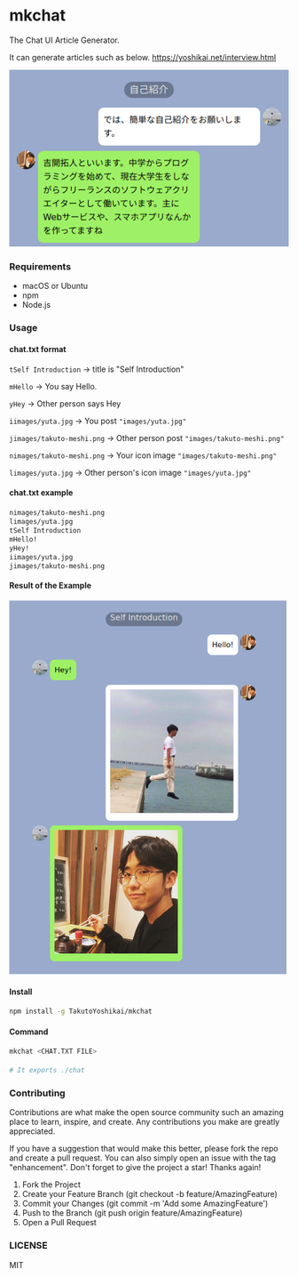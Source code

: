 # mkchat
The Chat UI Article Generator.

It can generate articles such as below.
https://yoshikai.net/interview.html

![Takuto Yoshikai's Profile](https://github.com/TakutoYoshikai/chat-profile/blob/master/cover.png)

### Requirements
* macOS or Ubuntu
* npm 
* Node.js

### Usage
#### chat.txt format
`tSelf Introduction` -> title is "Self Introduction"

`mHello` -> You say Hello.

`yHey` -> Other person says Hey

`iimages/yuta.jpg` -> You post `"images/yuta.jpg"`

`jimages/takuto-meshi.png` -> Other person post `"images/takuto-meshi.png"`

`nimages/takuto-meshi.png` -> Your icon image `"images/takuto-meshi.png"`

`limages/yuta.jpg` -> Other person's icon image `"images/yuta.jpg"`

#### chat.txt example
```
nimages/takuto-meshi.png
limages/yuta.jpg
tSelf Introduction
mHello!
yHey!
iimages/yuta.jpg
jimages/takuto-meshi.png
```

#### Result of the Example

<img src="./result.png" width="500">


#### Install
```bash
npm install -g TakutoYoshikai/mkchat
```

#### Command
```bash
mkchat <CHAT.TXT FILE>

# It exports ./chat 
```

### Contributing

Contributions are what make the open source community such an amazing place to learn, inspire, and create. Any contributions you make are greatly appreciated.

If you have a suggestion that would make this better, please fork the repo and create a pull request. You can also simply open an issue with the tag "enhancement". Don't forget to give the project a star! Thanks again!

1. Fork the Project
2. Create your Feature Branch (git checkout -b feature/AmazingFeature)
3. Commit your Changes (git commit -m 'Add some AmazingFeature')
4. Push to the Branch (git push origin feature/AmazingFeature)
5. Open a Pull Request

### LICENSE
MIT
